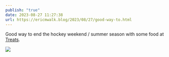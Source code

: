 ```yaml
---
publish: "true"
date: 2023-08-27 11:27:38
url: https://ericmwalk.blog/2023/08/27/good-way-to.html
---
```

Good way to end the hockey weekend / summer season with some food at [Treats](https://maps.apple.com/?address=10340%20Baltimore%20St%20NE,%20Unit%20140,%20Minneapolis,%20MN%20%2055449,%20United%20States&auid=4107722247956059699&ll=45.158631,-93.234140&lsp=9902&q=Treats&t=m).

![](https://ericmwalk.blog/uploads/2023/aa04c82f11.jpg)